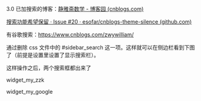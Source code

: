 3.0 已加搜索的博客：[静雅斋数学 - 博客园 (cnblogs.com)](https://www.cnblogs.com/wanghai0666/)

[搜索功能希望保留 · Issue #20 · esofar/cnblogs-theme-silence (github.com)](https://github.com/esofar/cnblogs-theme-silence/issues/20)

有谷歌搜索：https://www.cnblogs.com/zwywilliam/

通过删除 css 文件中的 #sidebar_search 这一项。这样就可以在侧边栏看到下图了（前提是设置里设置了显示搜索栏）。

这样操作之后，两个搜索框都出来了

widget_my_zzk

widget_my_google